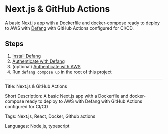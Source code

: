 # Next.js & GitHub Actions

A basic Next.js app with a Dockerfile and docker-compose ready to deploy to AWS with [Defang](https://defang.io) with GitHub Actions configured for CI/CD.

## Steps

1. [Install Defang](https://docs.defang.io/docs/getting-started/installing)
2. [Authenticate with Defang](https://docs.defang.io/docs/getting-started/authenticating)
3. (optional) [Authenticate with AWS](https://docs.aws.amazon.com/cli/latest/userguide/cli-chap-configure.html)
4. Run `defang compose up` in the root of this project

---

Title: Next.js & GitHub Actions

Short Description: A basic Next.js app with a Dockerfile and docker-compose ready to deploy to AWS with Defang with GitHub Actions configured for CI/CD

Tags: Next.js, React, Docker, Github actions

Languages: Node.js, typescript
